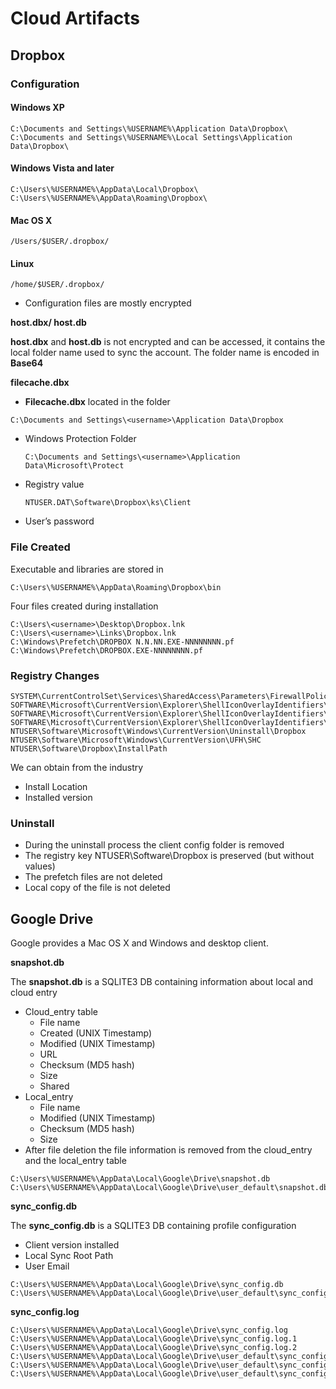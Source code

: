 # Cloud Artifacts

## Dropbox

### Configuration

#### Windows XP

```text
C:\Documents and Settings\%USERNAME%\Application Data\Dropbox\
C:\Documents and Settings\%USERNAME%\Local Settings\Application Data\Dropbox\
```

#### Windows Vista and later

```text
C:\Users\%USERNAME%\AppData\Local\Dropbox\
C:\Users\%USERNAME%\AppData\Roaming\Dropbox\
```

#### Mac OS X

```text
/Users/$USER/.dropbox/
```

#### Linux

```text
/home/$USER/.dropbox/
```

* Configuration files are mostly encrypted

**host.dbx/ host.db**

**host.dbx** and **host.db** is not encrypted and can be accessed, it contains the local folder name used to sync the account. The folder name is encoded in **Base64**

**filecache.dbx**

* **Filecache.dbx** located in the folder

```text
C:\Documents and Settings\<username>\Application Data\Dropbox
```

* Windows Protection Folder

  ```text
  C:\Documents and Settings\<username>\Application Data\Microsoft\Protect
  ```

* Registry value

  ```text
  NTUSER.DAT\Software\Dropbox\ks\Client
  ```

* User’s password

### File Created

Executable and libraries are stored in

```text
C:\Users\%USERNAME%\AppData\Roaming\Dropbox\bin
```

Four files created during installation

```text
C:\Users\<username>\Desktop\Dropbox.lnk
C:\Users\<username>\Links\Dropbox.lnk
C:\Windows\Prefetch\DROPBOX N.N.NN.EXE-NNNNNNNN.pf
C:\Windows\Prefetch\DROPBOX.EXE-NNNNNNNN.pf
```

### Registry Changes

```text
SYSTEM\CurrentControlSet\Services\SharedAccess\Parameters\FirewallPolicy\FirewallRules
SOFTWARE\Microsoft\CurrentVersion\Explorer\ShellIconOverlayIdentifiers\DropBoxExt1
SOFTWARE\Microsoft\CurrentVersion\Explorer\ShellIconOverlayIdentifiers\DropBoxExt1
SOFTWARE\Microsoft\CurrentVersion\Explorer\ShellIconOverlayIdentifiers\DropBoxExt1
NTUSER\Software\Microsoft\Windows\CurrentVersion\Uninstall\Dropbox
NTUSER\Software\Microsoft\Windows\CurrentVersion\UFH\SHC
NTUSER\Software\Dropbox\InstallPath
```

We can obtain from the industry

* Install Location
* Installed version

### Uninstall

* During the uninstall process the client config folder is removed
* The registry key NTUSER\Software\Dropbox is preserved \(but without values\)
* The prefetch files are not deleted
* Local copy of the file is not deleted

## Google Drive

Google provides a Mac OS X and Windows and desktop client.

**snapshot.db**

The **snapshot.db** is a SQLITE3 DB containing information about local and cloud entry

* Cloud\_entry table
  * File name
  * Created \(UNIX Timestamp\)
  * Modified \(UNIX Timestamp\)
  * URL
  * Checksum \(MD5 hash\)
  * Size
  * Shared
* Local\_entry
  * File name
  * Modified \(UNIX Timestamp\)
  * Checksum \(MD5 hash\)
  * Size
* After file deletion the file information is removed from the cloud\_entry and the local\_entry table

```text
C:\Users\%USERNAME%\AppData\Local\Google\Drive\snapshot.db
C:\Users\%USERNAME%\AppData\Local\Google\Drive\user_default\snapshot.db
```

**sync\_config.db**

The **sync\_config.db** is a SQLITE3 DB containing profile configuration

* Client version installed
* Local Sync Root Path
* User Email

```text
C:\Users\%USERNAME%\AppData\Local\Google\Drive\sync_config.db
C:\Users\%USERNAME%\AppData\Local\Google\Drive\user_default\sync_config.db
```

**sync\_config.log**

```text
C:\Users\%USERNAME%\AppData\Local\Google\Drive\sync_config.log
C:\Users\%USERNAME%\AppData\Local\Google\Drive\sync_config.log.1
C:\Users\%USERNAME%\AppData\Local\Google\Drive\sync_config.log.2
C:\Users\%USERNAME%\AppData\Local\Google\Drive\user_default\sync_config.log
C:\Users\%USERNAME%\AppData\Local\Google\Drive\user_default\sync_config.log.1
C:\Users\%USERNAME%\AppData\Local\Google\Drive\user_default\sync_config.log.2
```

